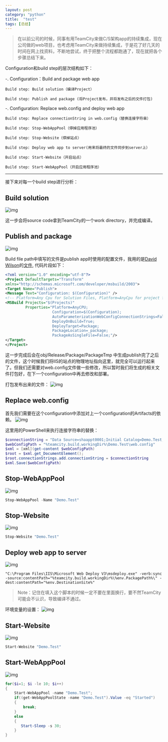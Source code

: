 ```yaml
---
layout: post
category: "python"
title:  "test"
tags: [总结]
---
```


>在以前公司的时候，同事有用TeamCity来做C/S架构app的持续集成，现在公司做的web项目，也考虑用TeamCity来做持续集成，于是花了好几天的时间在网上找资料，不断地尝试，终于把整个流程都跑通了，现在就把各个步骤总结下来。

Configuration和build step的层次结构如下：

-. Configuration：Build and package web app

    Build step: Build solution（编译Project）

    Build step: Publish and package (将Project发布，并将发布之后的文件打包)

-. Configuration: Replace web.config and deploy web app

    Build step: Replace connectionString in web.config（替换连接字符串）

    Build step: Stop-WebAppPool（停掉应用程序池）

    Build step: Stop-Website（停掉站点）

    Build step: Deploy web app to server(用来将最终的文件同步到server上）

    Build step: Start-Website（开启站点）

    Build step: Start-WebAppPool（开启应用程序池）

---

接下来对每一个build step进行分析：

## Build solution
![img](/img/in-post/teamcity1.jpg)

这一步会将source code拿到TeamCity的一个work directory，并完成编译。

## Publish and package
![img](/img/in-post/teamcity2.jpg)

Build file path中填写的文件是publish app时使用的配置文件，我用的是[David Wilson](https://essenceofcode.com/about/)的[文件](https://essenceofcode.com/2012/08/20/using-msbuild-and-team-city-for-deployments-part-2-continuous-integration-build-and-verify/),
代码片段如下：

```xml
<?xml version="1.0" encoding="utf-8"?>
<Project DefaultTargets="Transform"
xmlns="http://schemas.microsoft.com/developer/msbuild/2003">
<Target Name="Publish">
<Message Text="Configuration: $(Configuration)" />
<!-- Platform=Any Cpu for Solution Files, Platform=AnyCpu for project files-->
<MSBuild Projects="$(Projects)"
         Properties="Platform=AnyCPU;
                     Configuration=$(Configuration);
                     AutoParameterizationWebConfigConnectionStrings=False;
                     DeployOnBuild=True;
                     DeployTarget=Package;
                     PackageLocation=_package;
                     PackageAsSingleFile=False;"/>
</Target>
</Project>
```

这一步完成后会在obj/Release/Package/PackageTmp 中生成publish完了之后的文件，这个时候我们将IIS的站点的物理地址指向这里，就完全可以运行起来了。但我们还需要对web.config文件做一些修改，所以暂时我们将生成的相关文件打包好，在下一个configuration中再去修改和部署。

打包发布出来的文件：
![img](/img/in-post/teamcity3.jpg)

## Replace web.config

首先我们需要在这个configuration中添加对上一个configuration的Artifacts的依赖。
![img](/img/in-post/teamcity4.jpg)

这里用的PowerShell来执行连接字符串的替换：

```powershell
$connectionString = "Data Source=shaappt0001;Initial Catalog=Demo.Test;Persist Security Info=true;User ID=YourAccount;PWD=YourPassword;Packet Size=4096;"
$webConfigPath = "%teamcity.build.workingDir%\Demo.Test\web.config"
$xml = [xml](get-content $webConfigPath)
$root = $xml.get_DocumentElement();
$root.connectionStrings.add.connectionString = $connectionString
$xml.Save($webConfigPath)
```

## Stop-WebAppPool
![img](/img/in-post/teamcity5.jpg)

```powershell
Stop-WebAppPool -Name "Demo.Test"
```

## Stop-Website
![img](/img/in-post/teamcity6.jpg)

```powershell
Stop-Website "Demo.Test"
```

## Deploy web app to server
![img](/img/in-post/teamcity7.jpg)

```
"C:\Program Files\IIS\Microsoft Web Deploy V3\msdeploy.exe" -verb:sync -source:contentPath="%teamcity.build.workingDir%\%env.PackagePath%\" -dest:contentPath="%env.DestinationSite%"
```
>Note：记住在填入这个脚本的时候一定不要在里面换行，要不然TeamCity可能会不认识，导致编译不通过。

环境变量的设置：
![img](/img/in-post/teamcity10.jpg)

## Start-Website
![img](/img/in-post/teamcity8.jpg)

```powershell
Start-Website "Demo.Test"
```

## Start-WebAppPool
![img](/img/in-post/teamcity9.jpg)

```powershell
for($i=1; $i -le 10; $i++)
{
    Start-WebAppPool -name "Demo.Test";
    if((get-WebAppPoolState -name "Demo.Test").Value -eq "Started")
    {
        break;
    }
    else
    {
       Start-Sleep -s 30;
    }     
}
```
